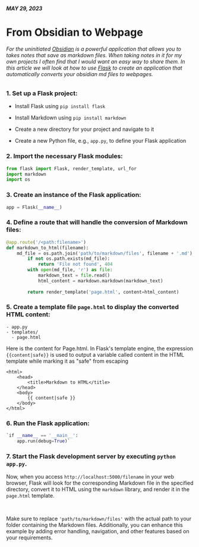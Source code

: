 ##### MAY 29, 2023

# From Obsidian to Webpage

###### For the uninitiated [Obsidian](https://obsidian.md/) is a powerful application that allows you to takes notes that save as markdown files. When taking notes in it for my own projects I often find that I would want an easy way to share them.  In this article we will look at how to use [Flask](https://flask.palletsprojects.com/en/2.3.x/) to create an application that automatically converts your obsidian md files to webpages.

<!-- ![alt](https://raw.githubusercontent.com/EvanCoppa/guthub-stats/master/generated/overview.svg#gh-dark-mode-only) -->

### 1. Set up a Flask project:

- Install Flask using  `pip install flask`

- Install Markdown using `pip install markdown`

- Create a new directory for your project and navigate to it

- Create a new Python file, e.g., `app.py`, to define your Flask application
 

### 2.  Import the necessary Flask modules:

```python
from flask import Flask, render_template, url_for 
import markdown 
import os 
```

 

 

### 3. Create an instance of the Flask application:
    
     
```python
app = Flask(__name__)
```    
### 4.  Define a route that will handle the conversion of Markdown files:
    
     
```python
@app.route('/<path:filename>') 
def markdown_to_html(filename):    
    md_file = os.path.join('path/to/markdown/files', filename + '.md')     
        if not os.path.exists(md_file):         
            return 'File not found', 404      
        with open(md_file, 'r') as file:        
            markdown_text = file.read()         
            html_content = markdown.markdown(markdown_text)      
        
        return render_template('page.html', content=html_content)
```



### 5. Create a template file `page.html` to display the converted HTML content:
    
```
- app.py
- templates/
  - page.html
```

 Here is the content for Page.html. In Flask's template engine, the expression `{{content|safe}}` is used to output a variable called content in the HTML template while marking it as "safe" from escaping

     
```markup 
<html> 
    <head>     
        <title>Markdown to HTML</title> 
    </head> 
    <body>     
        {{ content|safe }} 
    </body> 
</html>
```

 


### 6. Run the Flask application:
    
```python
`if __name__ == '__main__':   
    app.run(debug=True)`
```
    
### 7. Start the Flask development server by executing `python app.py`.
    

Now, when you access `http://localhost:5000/filename` in your web browser, Flask will look for the corresponding Markdown file in the specified directory, convert it to HTML using the `markdown` library, and render it in the `page.html` template.  

<br />


Make sure to replace `'path/to/markdown/files'` with the actual path to your folder containing the Markdown files. Additionally, you can enhance this example by adding error handling, navigation, and other features based on your requirements.



